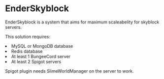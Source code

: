 # EnderSkyblock
EnderSkyblock is a system that aims for maximum scaleabelity for skyblock servers.

This solution requires:
<li>MySQL or MongoDB database
<li>Redis database
<li>At least 1 BungeeCord server
<li>At least 2 Spigot servers

Spigot plugin needs SlimeWorldManager on the server to work.
